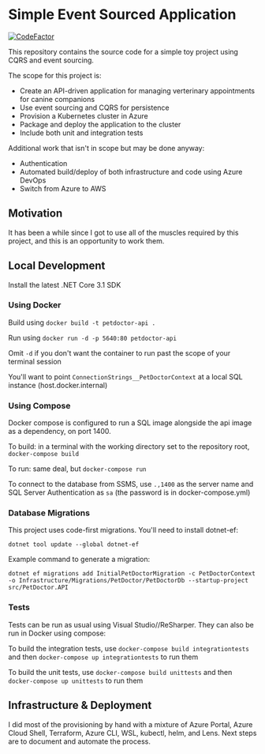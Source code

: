 # Simple Event Sourced Application

[![CodeFactor](https://www.codefactor.io/repository/github/kane-armstrong/simple-adventure/badge)](https://www.codefactor.io/repository/github/kane-armstrong/simple-adventure)

This repository contains the source code for a simple toy project using CQRS and event sourcing.

The scope for this project is:

* Create an API-driven application for managing verterinary appointments for canine companions
* Use event sourcing and CQRS for persistence
* Provision a Kubernetes cluster in Azure
* Package and deploy the application to the cluster
* Include both unit and integration tests

Additional work that isn't in scope but may be done anyway:

* Authentication
* Automated build/deploy of both infrastructure and code using Azure DevOps
* Switch from Azure to AWS

## Motivation

It has been a while since I got to use all of the muscles required by this project, and this is an opportunity to 
work them.

## Local Development

Install the latest .NET Core 3.1 SDK

### Using Docker

Build using `docker build -t petdoctor-api .`

Run using `docker run -d -p 5640:80 petdoctor-api`

Omit `-d` if you don't want the container to run past the scope of your terminal session

You'll want to point `ConnectionStrings__PetDoctorContext` at a local SQL instance (host.docker.internal)

### Using Compose

Docker compose is configured to run a SQL image alongside the api image as a dependency, on port 1400.

To build: in a terminal with the working directory set to the repository root, `docker-compose build`

To run: same deal, but `docker-compose run`

To connect to the database from SSMS, use `.,1400` as the server name and SQL Server Authentication as `sa` (the 
password is in docker-compose.yml)

### Database Migrations

This project uses code-first migrations. You'll need to install dotnet-ef:

```
dotnet tool update --global dotnet-ef
```

Example command to generate a migration:

```
dotnet ef migrations add InitialPetDoctorMigration -c PetDoctorContext -o Infrastructure/Migrations/PetDoctor/PetDoctorDb --startup-project src/PetDoctor.API
```

### Tests

Tests can be run as usual using Visual Studio//ReSharper. They can also be run in Docker using compose:

To build the integration tests, use `docker-compose build integrationtests` and then `docker-compose up integrationtests` to run them

To build the unit tests, use `docker-compose build unittests` and then `docker-compose up unittests` to run them

## Infrastructure & Deployment

I did most of the provisioning by hand with a mixture of Azure Portal, Azure Cloud Shell, Terraform, Azure CLI, WSL, kubectl, helm, and Lens. Next steps are to document
and automate the process.
